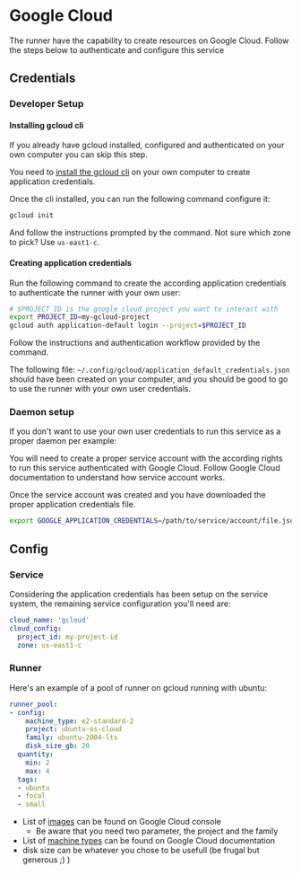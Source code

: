 # Google Cloud

The runner have the capability to create resources on Google Cloud. Follow the steps below to authenticate
and configure this service

## Credentials

### Developer Setup

#### Installing gcloud cli

If you already have gcloud installed, configured and authenticated on your own computer you can skip this step.

You need to [install the gcloud cli] on your own computer to create application credentials.

Once the cli installed, you can run the following command configure it:
```bash
gcloud init
```
And follow the instructions prompted by the command. Not sure which zone to pick? Use `us-east1-c`.

#### Creating application credentials

Run the following command to create the according application credentials
to authenticate the runner with your own user:
```bash
# $PROJECT_ID is the google cloud project you want to interact with
export PROJECT_ID=my-gcloud-project
gcloud auth application-default login --project=$PROJECT_ID
```
Follow the instructions and authentication workflow provided by the command.

The following file: `~/.config/gcloud/application_default_credentials.json` should have been created
on your computer, and you should be good to go to use the runner with your own user credentials.

### Daemon setup

If you don't want to use your own user credentials to run this service as a proper daemon per example:

You will need to create a proper service account with the according rights to run
this service authenticated with Google Cloud. Follow Google Cloud documentation
to understand how service account works.

Once the service account was created and you have downloaded the proper application credentials file.

```bash
export GOOGLE_APPLICATION_CREDENTIALS=/path/to/service/account/file.json
```

## Config

### Service

Considering the application credentials has been setup on the service system,
the remaining service configuration you'll need are:
```yaml
cloud_name: 'gcloud'
cloud_config:
  project_id: my-project-id
  zone: us-east1-c
```

### Runner
Here's an example of a pool of runner on gcloud running with ubuntu:
```yaml
runner_pool:
- config:
    machine_type: e2-standard-2
    project: ubuntu-os-cloud
    family: ubuntu-2004-lts
    disk_size_gb: 20
  quantity:
    min: 2
    max: 4
  tags:
  - ubuntu
  - focal
  - small
```

* List of [images] can be found on Google Cloud console
    * Be aware that you need two parameter, the project and the family
* List of [machine types] can be found on Google Cloud documentation
* disk size can be whatever you chose to be usefull (be frugal but generous ;) )

[images]: https://console.cloud.google.com/compute/images?tab=images&project=scality-devl
[machine types]: https://cloud.google.com/compute/docs/general-purpose-machines?hl=en#e2-standard
[install the gcloud cli]: https://cloud.google.com/sdk/docs/install#deb

